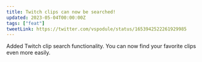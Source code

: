 ```yaml
---
title: Twitch clips can now be searched!
updated: 2023-05-04T00:00:00Z
tags: ["feat"]
tweetLink: https://twitter.com/vspodule/status/1653942522261929985
---
```


Added Twitch clip search functionality. You can now find your favorite clips even more easily.